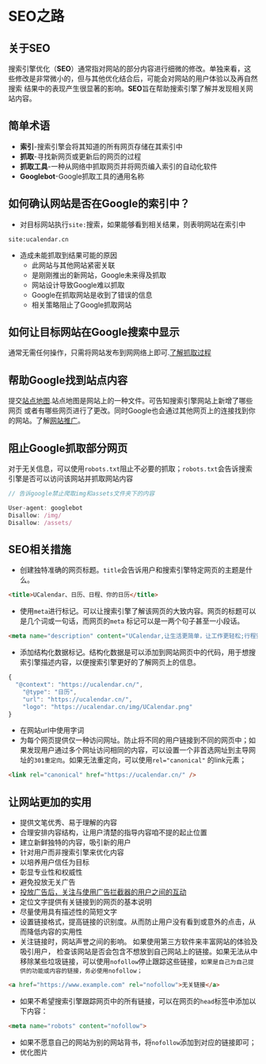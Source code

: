 # SEO之路
## 关于SEO
搜索引擎优化（**SEO**）通常指对网站的部分内容进行细微的修改。单独来看，这些修改是非常微小的，但与其他优化结合后，可能会对网站的用户体验以及再自然搜索
结果中的表现产生很显著的影响。**SEO**旨在帮助搜索引擎了解并发现相关网站内容。
## 简单术语
- **索引**-搜索引擎会将其知道的所有网页存储在其索引中
- **抓取**-寻找新网页或更新后的网页的过程
- **抓取工具**-一种从网络中抓取网页并将网页编入索引的自动化软件
- **Googlebot**-Google抓取工具的通用名称
## 如何确认网站是否在Google的索引中？
- 对目标网站执行`site:`搜索，如果能够看到相关结果，则表明网站在索引中
```` text
site:ucalendar.cn
````
- 造成未能抓取到结果可能的原因
  - 此网站与其他网站紧密关联
  - 是刚刚推出的新网站，Google未来得及抓取
  - 网站设计导致Google难以抓取
  - Google在抓取网站是收到了错误的信息
  - 相关策略阻止了Google抓取网站
  
## 如何让目标网站在Google搜索中显示   
通常无需任何操作，只需将网站发布到网网络上即可.[了解抓取过程](./how-search-works.md)
## 帮助Google找到站点内容
提交[站点地图](./build-sitemap.md).站点地图是网站上的一种文件。可告知搜索引擎网站上新增了哪些网页
或者有哪些网页进行了更改。同时Google也会通过其他网页上的连接找到你的网站。了解[网站推广](./seo-starter-guide-promote)。

## 阻止Google抓取部分网页
对于无关信息，可以使用`robots.txt`阻止不必要的抓取；`robots.txt`会告诉搜索引擎是否可以访问该网站并抓取网站内容
```javascript
// 告诉google禁止爬取img和assets文件夹下的内容

User-agent: googlebot
Disallow: /img/
Disallow: /assets/
```

## SEO相关措施
- 创建独特准确的网页标题。`title`会告诉用户和搜索引擎特定网页的主题是什么。
``````html
<title>UCalendar、日历、日程、你的日历</title>
```````
- 使用`meta`进行标记。可以让搜索引擎了解该网页的大致内容。网页的标题可以是几个词或一句话，而网页的`meta`
标记可以是一两个句子甚至一小段话。
```html
<meta name="description" content="UCalendar,让生活更简单，让工作更轻松;行程安排、出行计划、工作总结的好帮手;作者林Round;">
```
- 添加结构化数据标记。结构化数据是可以添加到网站网页中的代码，用于想搜索引擎描述内容，以便搜索引擎更好的了解网页上的信息。
```javascript
{
  "@context": "https://ucalendar.cn/",
    "@type": "日历",
    "url": "https://ucalendar.cn/",
    "logo": "https://ucalendar.cn/img/UCalendar.png"
}
```

- 在网站url中使用字词
- 为每个网页提供仅一种访问网址。防止将不同的用户链接到不同的网页中；如果发现用户通过多个网址访问相同的内容，可以设置一个非首选网址到主导网址的`301重定向`。如果无法重定向，可以使用`rel="canonical"`
的link元素；
```html
<link rel="canonical" href="https://ucalendar.cn/" />
```


## 让网站更加的实用
- 提供文笔优秀、易于理解的内容
- 合理安排内容结构，让用户清楚的指导内容咱不提的起止位置
- 建立新鲜独特的内容，吸引新的用户
- 针对用户而非搜索引擎来优化内容
- 以培养用户信任为目标
- 彰显专业性和权威性
- 避免投放无关广告
- [投放广告后，关注与使用广告拦截器的用户之间的互动](https://www.thinkwithgoogle.com/marketing-strategies/monetization-strategies/adblock-report/)
- 定位文字提供有关链接到的网页的基本说明
- 尽量使用具有描述性的简短文字
- 设置链接格式，提高链接的识别度。从而防止用户没有看到或意外的点击，从而降低内容的实用性
- 关注链接时，网站声誉之间的影响。 如果使用第三方软件来丰富网站的体验及吸引用户，
检查该网站是否会包含不想放到自己网站上的链接。如果无法从中移除某些垃圾链接，可以使用`nofollow`停止跟踪这些链接，`如果是自己为自己提供的功能或内容的链接，务必使用nofollow；`
```html
<a href="https://www.example.com" rel="nofollow">无关链接</a>
```
- 如果不希望搜索引擎跟踪网页中的所有链接，可以在网页的`head`标签中添加以下内容：
```html
<meta name="robots" content="nofollow">
```
- 如果不愿意自己的网站为别的网站背书，将`nofollow`添加到对应的链接即可；
- 优化图片
